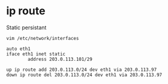 # ip route


Static persistant

```
vim /etc/network/interfaces
```

```
auto eth1
iface eth1 inet static
        address 203.0.113.101/29

up ip route add 203.0.113.0/24 dev eth1 via 203.0.113.97
down ip route del 203.0.113.0/24 dev eth1 via 203.0.113.97

```
